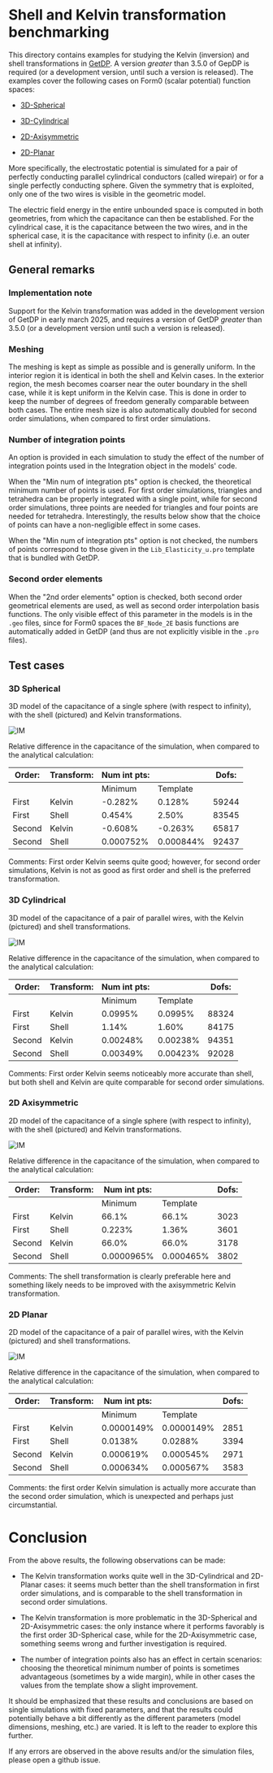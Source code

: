 # Shell and Kelvin transformation benchmarking

This directory contains examples for studying the Kelvin (inversion) and shell transformations in [GetDP](https://getdp.info/). A version _greater_ than 3.5.0 of GepDP is required (or a development version, until such a version is released). The examples cover the following cases on Form0 (scalar potential) function spaces:

* [3D-Spherical](#3Dsperical)

* [3D-Cylindrical](#3Dcylindrical)

* [2D-Axisymmetric](#2Daxisymmetric)

* [2D-Planar](#2Dplanar)

More specifically, the electrostatic potential is simulated for a pair of perfectly conducting parallel cylindrical conductors (called wirepair) or for a single perfectly conducting sphere. Given the symmetry that is exploited, only one of the two wires is visible in the geometric model.

The electric field energy in the entire unbounded space is computed in both geometries, from which the capacitance can then be established. For the cylindrical case, it is the capacitance between the two wires, and in the spherical case, it is the capacitance with respect to infinity (i.e. an outer shell at infinity).



## General remarks

### Implementation note

Support for the Kelvin transformation was added in the development version of GetDP in early march 2025, and requires a version of GetDP _greater_ than 3.5.0 (or a development version until such a version is released).

### Meshing

The meshing is kept as simple as possible and is generally uniform. In the interior region it is identical in both the shell and Kelvin cases. In the exterior region, the mesh becomes coarser near the outer boundary in the shell case, while it is kept uniform in the Kelvin case. This is done in order to keep the number of degrees of freedom generally comparable between both cases. The entire mesh size is also automatically doubled for second order simulations, when compared to first order simulations.

### Number of integration points

An option is provided in each simulation to study the effect of the number of integration points used in the Integration object in the models' code. 

When the "Min num of integration pts" option is checked, the theoretical minimum number of points is used. For first order simulations, triangles and tetrahedra can be properly integrated with a single point, while for second order simulations, three points are needed for triangles and four points are needed for tetrahedra. Interestingly, the results below show that the choice of points can have a non-negligible effect in some cases.
 
When the "Min num of integration pts" option is not checked, the numbers of points correspond to those given in the `Lib_Elasticity_u.pro` template that is bundled with GetDP.

### Second order elements

When the "2nd order elements" option is checked, both second order geometrical elements are used, as well as second order interpolation basis functions. The only visible effect of this parameter in the models is in the `.geo` files, since for Form0 spaces the `BF_Node_2E` basis functions are automatically added in GetDP (and thus are not explicitly visible in the `.pro` files).


## Test cases


<a id="3Dsperical"></a>
### 3D Spherical

3D model of the capacitance of a single sphere (with respect to infinity), with the shell (pictured) and Kelvin transformations. 

![IM](img/3Dspherical.jpg)

Relative difference in the capacitance of the simulation, when compared to the analytical calculation:

| Order:	| Transform:	| Num int pts:	| 			| Dofs:	|
| ---- | ---- | ---- | ---- | ---- |
|			|  				| Minimum		| Template	| 		|
| First		| Kelvin		| -0.282%		| 0.128%	| 59244	|
| First		| Shell			| 0.454%		| 2.50%		| 83545	|
| Second	| Kelvin		| -0.608%		| -0.263%	| 65817	|
| Second	| Shell			| 0.000752%		| 0.000844%	| 92437	|

Comments: First order Kelvin seems quite good; however, for second order simulations, Kelvin is not as good as first order and shell is the preferred transformation.


<a id="3Dcylindrical"></a>
### 3D Cylindrical

3D model of the capacitance of a pair of parallel wires, with the Kelvin (pictured) and shell transformations.

![IM](img/3Dcylindrical.jpg)

Relative difference in the capacitance of the simulation, when compared to the analytical calculation:

| Order:	| Transform:	| Num int pts:	| 			| Dofs:	|
| ---- | ---- | ---- | ---- | ---- |
|			|  				| Minimum		| Template	| 		|
| First		| Kelvin		| 0.0995%		| 0.0995%	| 88324	|
| First		| Shell			| 1.14%			| 1.60%		| 84175	|
| Second	| Kelvin		| 0.00248%		| 0.00238%	| 94351	|
| Second	| Shell			| 0.00349%		| 0.00423%	| 92028	|

Comments: First order Kelvin seems noticeably more accurate than shell, but both shell and Kelvin are quite comparable for second order simulations.


<a id="2Daxisymmetric"></a>
### 2D Axisymmetric

2D model of the capacitance of a single sphere (with respect to infinity), with the shell (pictured) and Kelvin transformations.

![IM](img/2Daxisymmetric.jpg)

Relative difference in the capacitance of the simulation, when compared to the analytical calculation:

| Order:	| Transform:	| Num int pts:	| 			| Dofs:	|
| ---- | ---- | ---- | ---- | ---- |
|			|  				| Minimum		| Template	| 		|
| First		| Kelvin		| 66.1%			| 66.1%		| 3023	|
| First		| Shell			| 0.223%		| 1.36%		| 3601	|
| Second	| Kelvin		| 66.0%			| 66.0%		| 3178	|
| Second	| Shell			| 0.0000965%	| 0.000465%	| 3802	|

Comments: The shell transformation is clearly preferable here and something likely needs to be improved with the axisymmetric Kelvin transformation.


<a id="2Dplanar"></a>
### 2D Planar

2D model of the capacitance of a pair of parallel wires, with the Kelvin (pictured) and shell transformations.

![IM](img/2Dplanar.jpg)

Relative difference in the capacitance of the simulation, when compared to the analytical calculation: 

| Order:	| Transform:	| Num int pts:	| 			| Dofs:	|
| ---- | ---- | ---- | ---- | ---- |
|			|  				| Minimum		| Template	| 		|
| First		| Kelvin		| 0.0000149%	| 0.0000149%| 2851	|
| First		| Shell			| 0.0138%		| 0.0288%	| 3394	|
| Second	| Kelvin		| 0.000619%		| 0.000545%	| 2971	|
| Second	| Shell			| 0.000634%		| 0.000567%	| 3583	|

Comments: the first order Kelvin simulation is actually more accurate than the second order simulation, which is unexpected and perhaps just circumstantial.



# Conclusion

From the above results, the following observations can be made:

* The Kelvin transformation works quite well in the 3D-Cylindrical and 2D-Planar cases: it seems much better than the shell transformation in first order simulations, and is comparable to the shell transformation in second order simulations.

* The Kelvin transformation is more problematic in the 3D-Spherical and 2D-Axisymmetric cases: the only instance where it performs favorably is the first order 3D-Spherical case, while for the 2D-Axisymmetric case, something seems wrong and further investigation is required.

* The number of integration points also has an effect in certain scenarios: choosing the theoretical minimum number of points is sometimes advantageous (sometimes by a wide margin), while in other cases the values from the template show a slight improvement.

It should be emphasized that these results and conclusions are based on single simulations with fixed parameters, and that the results could potentially behave a bit differently as the different parameters (model dimensions, meshing, etc.) are varied. It is left to the reader to explore this further.

If any errors are observed in the above results and/or the simulation files, please open a github issue.
